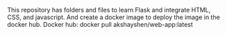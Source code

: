This repository has folders and files to learn Flask and integrate HTML, CSS, and javascript.
And create a docker image to deploy the image in the docker hub.
Docker hub: docker pull akshayshen/web-app:latest
